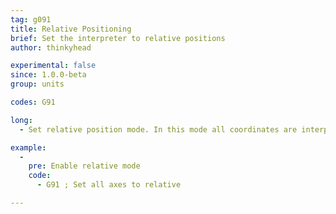 ```yaml
---
tag: g091
title: Relative Positioning
brief: Set the interpreter to relative positions
author: thinkyhead

experimental: false
since: 1.0.0-beta
group: units

codes: G91

long:
  - Set relative position mode. In this mode all coordinates are interpreted as relative to the last position. This includes the extruder position unless overridden by [`M82`](/docs/gcode/M082.html).

example:
  -
    pre: Enable relative mode
    code:
      - G91 ; Set all axes to relative

---
```

